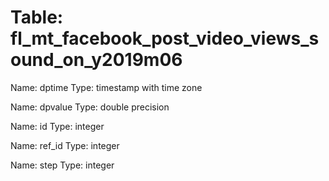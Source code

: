 Table: fl_mt_facebook_post_video_views_sound_on_y2019m06
========================================================

Name: dptime
Type: timestamp with time zone

Name: dpvalue
Type: double precision

Name: id
Type: integer

Name: ref_id
Type: integer

Name: step
Type: integer

